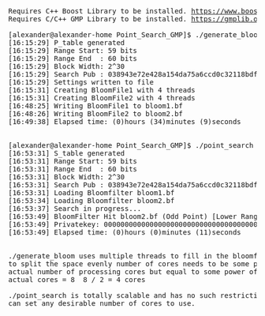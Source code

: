 <pre>
Requires C++ Boost Library to be installed. <a href="https://www.boost.org">https://www.boost.org</a>
Requires C/C++ GMP Library to be installed. <a href="https://gmplib.org">https://gmplib.org</a>
  
[alexander@alexander-home Point_Search_GMP]$ ./generate_bloom
[16:15:29] P_table generated
[16:15:29] Range Start: 59 bits
[16:15:29] Range End  : 60 bits
[16:15:29] Block Width: 2^30
[16:15:29] Search Pub : 038943e72e428a154da75a6ccd0c32118bdf2bfa54077171a24b7418770d276291
[16:15:29] Settings written to file
[16:15:31] Creating BloomFile1 with 4 threads
[16:15:31] Creating BloomFile2 with 4 threads
[16:48:25] Writing BloomFile1 to bloom1.bf
[16:48:26] Writing BloomFile2 to bloom2.bf
[16:49:38] Elapsed time: (0)hours (34)minutes (9)seconds


[alexander@alexander-home Point_Search_GMP]$ ./point_search
[16:53:31] S_table generated
[16:53:31] Range Start: 59 bits
[16:53:31] Range End  : 60 bits
[16:53:31] Block Width: 2^30
[16:53:31] Search Pub : 038943e72e428a154da75a6ccd0c32118bdf2bfa54077171a24b7418770d276291
[16:53:31] Loading Bloomfilter bloom1.bf
[16:53:34] Loading Bloomfilter bloom2.bf
[16:53:37] Search in progress...
[16:53:49] BloomFilter Hit bloom2.bf (Odd Point) [Lower Range Half]
[16:53:49] Privatekey: 0000000000000000000000000000000000000000000000000bf2c3a1a8fea11f
[16:53:49] Elapsed time: (0)hours (0)minutes (11)seconds


./generate_bloom uses multiple threads to fill in the bloomfilter binary.
to split the space evenly number of cores needs to be some power of two value.
actual number of processing cores but equal to some power of two value(2,4,8,16,32,64,...) divided by 2
actual cores = 8  8 / 2 = 4 cores

./point_search is totally scalable and has no such restriction.
can set any desirable number of cores to use.

</pre>
